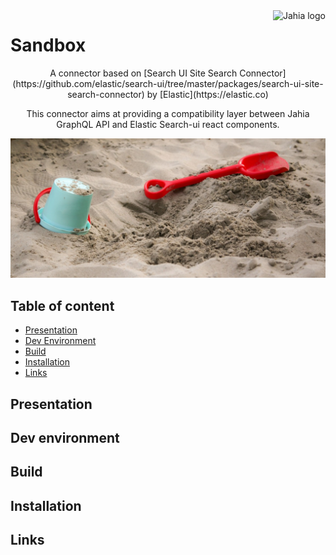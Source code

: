 <!--
    Template for Readmes, see alternatives/examples here: https://github.com/matiassingers/awesome-readme
-->
<a href="https://www.jahia.com/">
    <img src="https://www.jahia.com/files/live/sites/jahiacom/files/logo-jahia-2016.png" alt="Jahia logo" title="Jahia" align="right" height="60" />
</a>

<!--
    Project name can either be the full length project name (if there is one) or just the repo name. For example: Digital Experience Manager
-->
Sandbox
======================

<!--
    A one-liner about the project, like a subtitle. For example: Jahia Digital Experience Manager Core
-->
<p align="center">A connector based on [Search UI Site Search Connector](https://github.com/elastic/search-ui/tree/master/packages/search-ui-site-search-connector) by [Elastic](https://elastic.co)</p>

<!--
    A short technical description (not more than one paragraph) about the project, eventually with tech/tools/framework used.
-->
<p align="center">This connector aims at providing a compatibility layer between Jahia GraphQL API and Elastic Search-ui react components.</p>

![screenshot](./img/sandbox.jpg)

<!--
    Open Source badges, see https://shields.io/
-->

## Table of content

- [Presentation](#presentation)
- [Dev Environment](#dev-environment)
- [Build](#build)
- [Installation](#installation)
- [Links](#links)

<!--
    Not all sections are relevant for all projects. It's up to the team to decide what sections makes most sense. Objective of the readme is to serve as a technical introduction to faciliate onboarding for technical ppl (developers).
    License and contributions are detailed in their own files, no need to add too many details in the Readme.
    If the project has technical documentation stored in another location (such as a website), effort should be made not to duplicate content (since it will become outdated at some point). In that case, keep the readme instructions very brief (such as a set of CLI commands).
-->

## Presentation
<!-- 
    (Optional) Technical presentation of the project
-->

## Dev environment

<!-- 
    Instructions to help a new developer get its environment setup and understands contraints and dependencies and run tests
-->

## Build
<!-- 
    Instructions to build
-->

## Installation
<!-- 
    Instructions to install
-->

## Links
<!-- 
    Relevant links
-->
